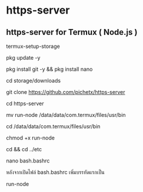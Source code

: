# https-server
https-server for Termux ( Node.js )
-----------------------------------------------

termux-setup-storage

pkg update -y

pkg install git -y && pkg install nano

cd storage/downloads

git clone https://github.com/pichetx/https-server

cd https-server

mv run-node /data/data/com.termux/files/usr/bin

cd /data/data/com.termux/files/usr/bin

chmod +x run-node

cd && cd ../etc

nano bash.bashrc

หลังจากเปิดไฟล์ bash.bashrc เพิ่มบรรทัดแรกเป็น

run-node
